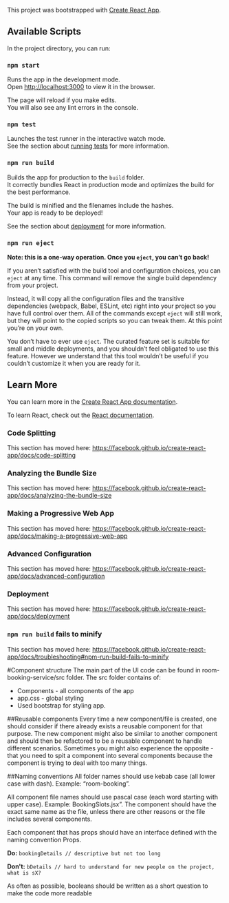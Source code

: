 This project was bootstrapped with [Create React App](https://github.com/facebook/create-react-app).

## Available Scripts

In the project directory, you can run:

### `npm start`

Runs the app in the development mode.<br />
Open [http://localhost:3000](http://localhost:3000) to view it in the browser.

The page will reload if you make edits.<br />
You will also see any lint errors in the console.

### `npm test`

Launches the test runner in the interactive watch mode.<br />
See the section about [running tests](https://facebook.github.io/create-react-app/docs/running-tests) for more information.

### `npm run build`

Builds the app for production to the `build` folder.<br />
It correctly bundles React in production mode and optimizes the build for the best performance.

The build is minified and the filenames include the hashes.<br />
Your app is ready to be deployed!

See the section about [deployment](https://facebook.github.io/create-react-app/docs/deployment) for more information.

### `npm run eject`

**Note: this is a one-way operation. Once you `eject`, you can’t go back!**

If you aren’t satisfied with the build tool and configuration choices, you can `eject` at any time. This command will remove the single build dependency from your project.

Instead, it will copy all the configuration files and the transitive dependencies (webpack, Babel, ESLint, etc) right into your project so you have full control over them. All of the commands except `eject` will still work, but they will point to the copied scripts so you can tweak them. At this point you’re on your own.

You don’t have to ever use `eject`. The curated feature set is suitable for small and middle deployments, and you shouldn’t feel obligated to use this feature. However we understand that this tool wouldn’t be useful if you couldn’t customize it when you are ready for it.

## Learn More

You can learn more in the [Create React App documentation](https://facebook.github.io/create-react-app/docs/getting-started).

To learn React, check out the [React documentation](https://reactjs.org/).

### Code Splitting

This section has moved here: https://facebook.github.io/create-react-app/docs/code-splitting

### Analyzing the Bundle Size

This section has moved here: https://facebook.github.io/create-react-app/docs/analyzing-the-bundle-size

### Making a Progressive Web App

This section has moved here: https://facebook.github.io/create-react-app/docs/making-a-progressive-web-app

### Advanced Configuration

This section has moved here: https://facebook.github.io/create-react-app/docs/advanced-configuration

### Deployment

This section has moved here: https://facebook.github.io/create-react-app/docs/deployment

### `npm run build` fails to minify

This section has moved here: https://facebook.github.io/create-react-app/docs/troubleshooting#npm-run-build-fails-to-minify

<!-- Project Description -->

#Component structure
The main part of the UI code can be found in room-booking-service/src folder. The src folder contains of:

- Components - all components of the app
- app.css - global styling
- Used bootstrap for styling app.

##Reusable components
Every time a new component/file is created, one should consider if there already exists a reusable component for that purpose. The new component might also be similar to another component and should then be refactored to be a reusable component to handle different scenarios. Sometimes you might also experience the opposite - that you need to spit a component into several components because the component is trying to deal with too many things.

##Naming conventions
All folder names should use kebab case (all lower case with dash). Example: “room-booking”.

All component file names should use pascal case (each word starting with upper case). Example: BookingSlots.jsx”. The component should have the exact same name as the file, unless there are other reasons or the file includes several components.

Each component that has props should have an interface defined with the naming convention <ComponentName>Props.

**Do:**
`bookingDetails // descriptive but not too long`

**Don't:**
`bDetails // hard to understand for new people on the project, what is sX?`

As often as possible, booleans should be written as a short question to make the code more readable
